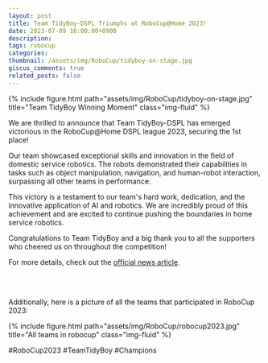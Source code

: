 ```yaml
---
layout: post
title: Team TidyBoy-DSPL Triumphs at RoboCup@Home 2023!
date: 2023-07-09 16:00:00+0900
description: 
tags: robocup
categories:
thumbnail: /assets/img/RoboCup/tidyboy-on-stage.jpg
giscus_comments: true
related_posts: false
---
```


<div class="row justify-content-center">
    <div class="col-8">
        {% include figure.html path="assets/img/RoboCup/tidyboy-on-stage.jpg" title="Team TidyBoy Winning Moment" class="img-fluid" %}
    </div>
</div>

We are thrilled to announce that Team TidyBoy-DSPL has emerged victorious in the RoboCup@Home DSPL league 2023, securing the 1st place!

Our team showcased exceptional skills and innovation in the field of domestic service robotics. The robots demonstrated their capabilities in tasks such as object manipulation, navigation, and human-robot interaction, surpassing all other teams in performance.

This victory is a testament to our team's hard work, dedication, and the innovative application of AI and robotics. We are incredibly proud of this achievement and are excited to continue pushing the boundaries in home service robotics.

Congratulations to Team TidyBoy and a big thank you to all the supporters who cheered us on throughout the competition!

For more details, check out the [official news article](https://example.com/news-article).

<br/>
<br/>

Additionally, here is a picture of all the teams that participated in RoboCup 2023:
<div class="row justify-content-center">
    <div class="col-8">
        {% include figure.html path="assets/img/RoboCup/robocup2023.jpg" title="All teams in robocup" class="img-fluid" %}
    </div>
</div>

#RoboCup2023 #TeamTidyBoy #Champions